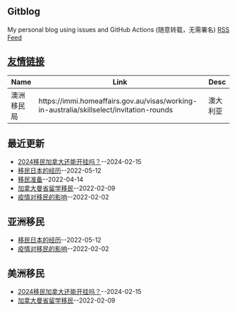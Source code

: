 ## Gitblog
My personal blog using issues and GitHub Actions (随意转载，无需署名)
[RSS Feed](https://raw.githubusercontent.com/jdzj/immi/master/feed.xml)

## [友情链接](https://github.com/jdzj/gitblog/issues/2)
<table>
<thead>
<tr>
<th>Name</th>
<th>Link</th>
<th>Desc</th>
</tr>
</thead>
<tbody>
<tr>
<td>澳洲移民局</td>
<td>https://immi.homeaffairs.gov.au/visas/working-in-australia/skillselect/invitation-rounds</td>
<td>澳大利亚</td>
</tr>
</tbody>
</table>

## 最近更新
- [2024移民加拿大还能开挂吗？](https://github.com/jdzj/immi/issues/7)--2024-02-15
- [移民日本的经历](https://github.com/jdzj/immi/issues/6)--2022-05-12
- [移民准备](https://github.com/jdzj/immi/issues/5)--2022-04-14
- [加拿大曼省留学移民](https://github.com/jdzj/immi/issues/4)--2022-02-09
- [疫情对移民的影响](https://github.com/jdzj/immi/issues/3)--2022-02-02
## 亚洲移民
- [移民日本的经历](https://github.com/jdzj/immi/issues/6)--2022-05-12
- [疫情对移民的影响](https://github.com/jdzj/immi/issues/3)--2022-02-02
## 美洲移民
- [2024移民加拿大还能开挂吗？](https://github.com/jdzj/immi/issues/7)--2024-02-15
- [加拿大曼省留学移民](https://github.com/jdzj/immi/issues/4)--2022-02-09
